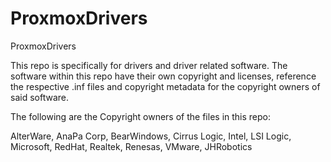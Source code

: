 # ProxmoxDrivers
ProxmoxDrivers

This repo is specifically for drivers and driver related software.
The software within this repo have their own copyright and licenses, reference the respective .inf files and copyright metadata for the copyright owners of said software.

The following are the Copyright owners of the files in this repo:

AlterWare,
AnaPa Corp,
BearWindows,
Cirrus Logic,
Intel,
LSI Logic,
Microsoft,
RedHat,
Realtek,
Renesas,
VMware,
JHRobotics
